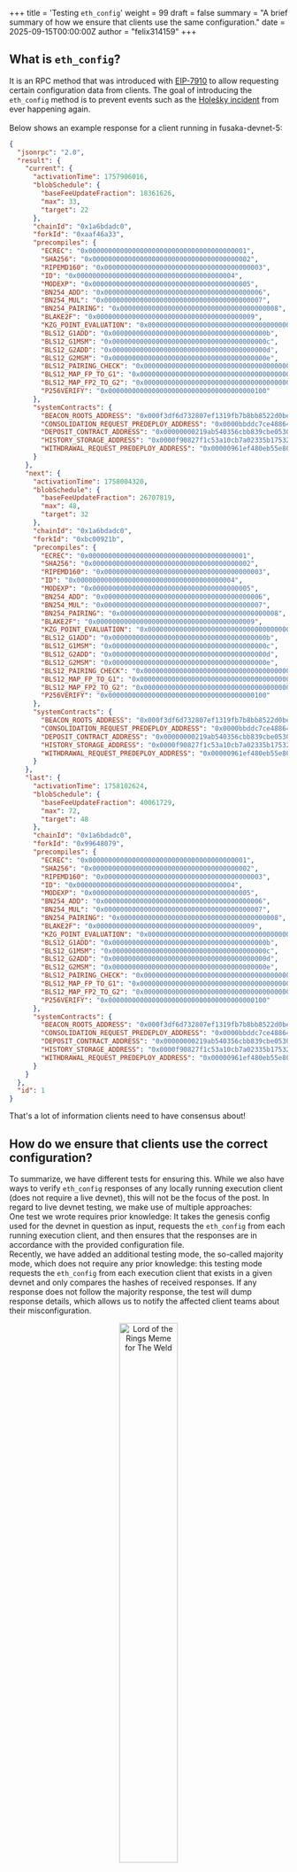 +++
title = 'Testing `eth_config`'
weight = 99
draft = false
summary = "A brief summary of how we ensure that clients use the same configuration."
date = 2025-09-15T00:00:00Z
author = "felix314159"
+++

<!-- markdownlint-disable MD033 -->

## What is `eth_config`?

It is an RPC method that was introduced with [EIP-7910](https://eips.ethereum.org/EIPS/eip-7910) to allow requesting certain configuration data from clients. The goal of introducing the `eth_config` method is to prevent events such as the [Holešky incident](https://blog.sigmaprime.io/pectra-holesky-incident.html) from ever happening again.
<br/>
<br/>
Below shows an example response for a client running in fusaka-devnet-5:

```json
{
  "jsonrpc": "2.0",
  "result": {
    "current": {
      "activationTime": 1757906016,
      "blobSchedule": {
        "baseFeeUpdateFraction": 18361626,
        "max": 33,
        "target": 22
      },
      "chainId": "0x1a6bdadc0",
      "forkId": "0xaaf46a33",
      "precompiles": {
        "ECREC": "0x0000000000000000000000000000000000000001",
        "SHA256": "0x0000000000000000000000000000000000000002",
        "RIPEMD160": "0x0000000000000000000000000000000000000003",
        "ID": "0x0000000000000000000000000000000000000004",
        "MODEXP": "0x0000000000000000000000000000000000000005",
        "BN254_ADD": "0x0000000000000000000000000000000000000006",
        "BN254_MUL": "0x0000000000000000000000000000000000000007",
        "BN254_PAIRING": "0x0000000000000000000000000000000000000008",
        "BLAKE2F": "0x0000000000000000000000000000000000000009",
        "KZG_POINT_EVALUATION": "0x000000000000000000000000000000000000000a",
        "BLS12_G1ADD": "0x000000000000000000000000000000000000000b",
        "BLS12_G1MSM": "0x000000000000000000000000000000000000000c",
        "BLS12_G2ADD": "0x000000000000000000000000000000000000000d",
        "BLS12_G2MSM": "0x000000000000000000000000000000000000000e",
        "BLS12_PAIRING_CHECK": "0x000000000000000000000000000000000000000f",
        "BLS12_MAP_FP_TO_G1": "0x0000000000000000000000000000000000000010",
        "BLS12_MAP_FP2_TO_G2": "0x0000000000000000000000000000000000000011",
        "P256VERIFY": "0x0000000000000000000000000000000000000100"
      },
      "systemContracts": {
        "BEACON_ROOTS_ADDRESS": "0x000f3df6d732807ef1319fb7b8bb8522d0beac02",
        "CONSOLIDATION_REQUEST_PREDEPLOY_ADDRESS": "0x0000bbddc7ce488642fb579f8b00f3a590007251",
        "DEPOSIT_CONTRACT_ADDRESS": "0x00000000219ab540356cbb839cbe05303d7705fa",
        "HISTORY_STORAGE_ADDRESS": "0x0000f90827f1c53a10cb7a02335b175320002935",
        "WITHDRAWAL_REQUEST_PREDEPLOY_ADDRESS": "0x00000961ef480eb55e80d19ad83579a64c007002"
      }
    },
    "next": {
      "activationTime": 1758004320,
      "blobSchedule": {
        "baseFeeUpdateFraction": 26707819,
        "max": 48,
        "target": 32
      },
      "chainId": "0x1a6bdadc0",
      "forkId": "0xbc00921b",
      "precompiles": {
        "ECREC": "0x0000000000000000000000000000000000000001",
        "SHA256": "0x0000000000000000000000000000000000000002",
        "RIPEMD160": "0x0000000000000000000000000000000000000003",
        "ID": "0x0000000000000000000000000000000000000004",
        "MODEXP": "0x0000000000000000000000000000000000000005",
        "BN254_ADD": "0x0000000000000000000000000000000000000006",
        "BN254_MUL": "0x0000000000000000000000000000000000000007",
        "BN254_PAIRING": "0x0000000000000000000000000000000000000008",
        "BLAKE2F": "0x0000000000000000000000000000000000000009",
        "KZG_POINT_EVALUATION": "0x000000000000000000000000000000000000000a",
        "BLS12_G1ADD": "0x000000000000000000000000000000000000000b",
        "BLS12_G1MSM": "0x000000000000000000000000000000000000000c",
        "BLS12_G2ADD": "0x000000000000000000000000000000000000000d",
        "BLS12_G2MSM": "0x000000000000000000000000000000000000000e",
        "BLS12_PAIRING_CHECK": "0x000000000000000000000000000000000000000f",
        "BLS12_MAP_FP_TO_G1": "0x0000000000000000000000000000000000000010",
        "BLS12_MAP_FP2_TO_G2": "0x0000000000000000000000000000000000000011",
        "P256VERIFY": "0x0000000000000000000000000000000000000100"
      },
      "systemContracts": {
        "BEACON_ROOTS_ADDRESS": "0x000f3df6d732807ef1319fb7b8bb8522d0beac02",
        "CONSOLIDATION_REQUEST_PREDEPLOY_ADDRESS": "0x0000bbddc7ce488642fb579f8b00f3a590007251",
        "DEPOSIT_CONTRACT_ADDRESS": "0x00000000219ab540356cbb839cbe05303d7705fa",
        "HISTORY_STORAGE_ADDRESS": "0x0000f90827f1c53a10cb7a02335b175320002935",
        "WITHDRAWAL_REQUEST_PREDEPLOY_ADDRESS": "0x00000961ef480eb55e80d19ad83579a64c007002"
      }
    },
    "last": {
      "activationTime": 1758102624,
      "blobSchedule": {
        "baseFeeUpdateFraction": 40061729,
        "max": 72,
        "target": 48
      },
      "chainId": "0x1a6bdadc0",
      "forkId": "0x99648079",
      "precompiles": {
        "ECREC": "0x0000000000000000000000000000000000000001",
        "SHA256": "0x0000000000000000000000000000000000000002",
        "RIPEMD160": "0x0000000000000000000000000000000000000003",
        "ID": "0x0000000000000000000000000000000000000004",
        "MODEXP": "0x0000000000000000000000000000000000000005",
        "BN254_ADD": "0x0000000000000000000000000000000000000006",
        "BN254_MUL": "0x0000000000000000000000000000000000000007",
        "BN254_PAIRING": "0x0000000000000000000000000000000000000008",
        "BLAKE2F": "0x0000000000000000000000000000000000000009",
        "KZG_POINT_EVALUATION": "0x000000000000000000000000000000000000000a",
        "BLS12_G1ADD": "0x000000000000000000000000000000000000000b",
        "BLS12_G1MSM": "0x000000000000000000000000000000000000000c",
        "BLS12_G2ADD": "0x000000000000000000000000000000000000000d",
        "BLS12_G2MSM": "0x000000000000000000000000000000000000000e",
        "BLS12_PAIRING_CHECK": "0x000000000000000000000000000000000000000f",
        "BLS12_MAP_FP_TO_G1": "0x0000000000000000000000000000000000000010",
        "BLS12_MAP_FP2_TO_G2": "0x0000000000000000000000000000000000000011",
        "P256VERIFY": "0x0000000000000000000000000000000000000100"
      },
      "systemContracts": {
        "BEACON_ROOTS_ADDRESS": "0x000f3df6d732807ef1319fb7b8bb8522d0beac02",
        "CONSOLIDATION_REQUEST_PREDEPLOY_ADDRESS": "0x0000bbddc7ce488642fb579f8b00f3a590007251",
        "DEPOSIT_CONTRACT_ADDRESS": "0x00000000219ab540356cbb839cbe05303d7705fa",
        "HISTORY_STORAGE_ADDRESS": "0x0000f90827f1c53a10cb7a02335b175320002935",
        "WITHDRAWAL_REQUEST_PREDEPLOY_ADDRESS": "0x00000961ef480eb55e80d19ad83579a64c007002"
      }
    }
  },
  "id": 1
}

```

That's a lot of information clients need to have consensus about!

## How do we ensure that clients use the correct configuration?

To summarize, we have different tests for ensuring this. While we also have ways to verify `eth_config` responses of any locally running execution client (does not require a live devnet), this will not be the focus of the post. In regard to live devnet testing, we make use of multiple approaches:
<br/>
One test we wrote requires prior knowledge: It takes the genesis config used for the devnet in question as input, requests the `eth_config` from each running execution client, and then ensures that the responses are in accordance with the provided configuration file.
<br/>
Recently, we have added an additional testing mode, the so-called majority mode, which does not require any prior knowledge: this testing mode requests the `eth_config` from each execution client that exists in a given devnet and only compares the hashes of received responses. If any response does not follow the majority response, the test will dump response details, which allows us to notify the affected client teams about their misconfiguration.

<figure style="text-align: center;">
  <img src="/images/blog/2025-09-15_eth-config/majority_mode.png"
       alt="Lord of the Rings Meme for The Weld"
       style="width: 50%; height: auto;">
  <figcaption style="margin-top: -1.0em; font-size: 0.9em; color: gray; margin-bottom: 2.0em;">
    We want to ensure that each client uses the exact same configuration.
  </figcaption>
</figure>

Our testing framework makes it very easy for us to specify which clients to compare, what devnet we are testing, etc. The mentioned tests were already successfully used to ensure that clients running in fusaka-devnet-5 are correctly configured in regard to their `eth_config` response. For implementation details refer to [these files](https://github.com/ethereum/execution-spec-tests/tree/98848dfe06ffe9f6faa35f6c5d8d8108d372679e/src/pytest_plugins/execute/eth_config).
<br/>

## TL;DR

Generally, if anything goes wrong, we do not just fix the problem but also ask ourselves how to prevent that thing from happening again. The Holešky incident has shown us that we need a better way of testing client configurations; thus, the work on EIP-7910 began (credits go to Danno Ferrin for championing it), and we have stepped up our testing game by adding additional tests to our framework. In fact, even before a devnet goes live, we try to locally test candidate client builds and collaborate with affected teams in situations where we suspect that misconfiguration might have occurred.

<div style="display:flex; justify-content:space-around; align-items:center;">
  <span style="font-size:40px;">STEEL</span>
  <span style="font-size:160px;">🤝</span>
  <span style="font-size:40px;">Client Teams</span>
</div>

